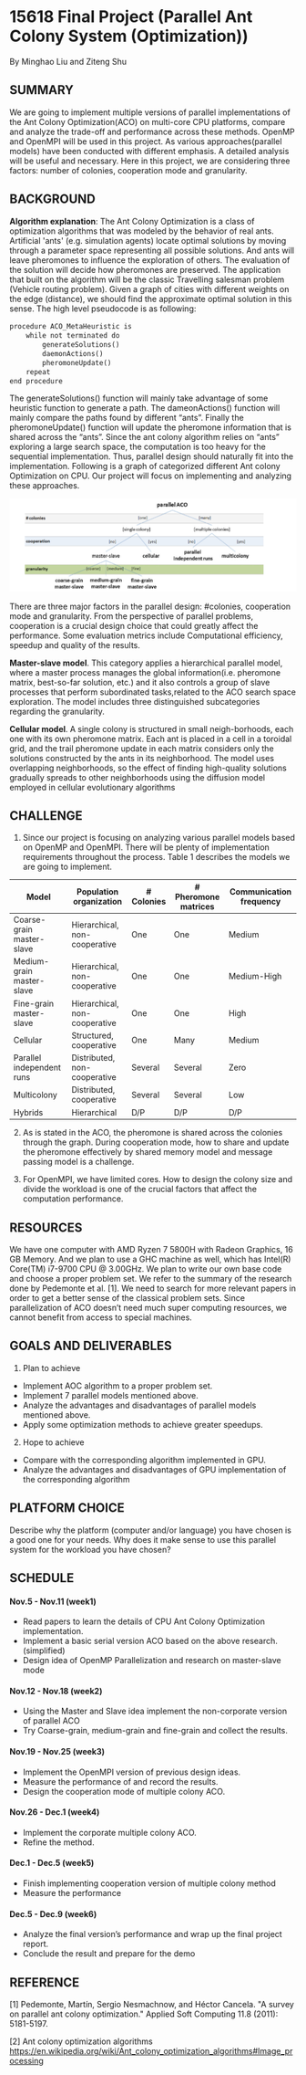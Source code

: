 # 15618 Final Project (Parallel Ant Colony System (Optimization))

By Minghao Liu and Ziteng Shu

## SUMMARY

We are going to implement multiple versions of parallel implementations of the Ant Colony Optimization(ACO) on multi-core CPU platforms, compare and analyze the trade-off and performance across these methods. OpenMP and OpenMPI will be used in this project.
As various approaches(parallel models) have been conducted with different emphasis.
A detailed analysis will be useful and necessary. Here in this project, we are considering three factors: number of colonies, cooperation mode and granularity.



## BACKGROUND

**Algorithm explanation**:
The Ant Colony Optimization is a class of optimization algorithms that was modeled by the behavior of real ants.  Artificial 'ants' (e.g. simulation agents) locate optimal solutions by moving through a parameter space representing all possible solutions. And ants will leave pheromones to influence the exploration of others. The evaluation of the solution will decide how pheromones are preserved. The application that built on the algorithm will be the classic Travelling salesman problem (Vehicle routing problem). Given a graph of cities with different weights on the edge (distance), we should find the approximate optimal solution in this sense. The high level pseudocode is as following:

```
procedure ACO_MetaHeuristic is
    while not terminated do
        generateSolutions()
        daemonActions()
        pheromoneUpdate()
    repeat
end procedure
```
The generateSolutions() function will mainly take advantage of some heuristic function to generate a path. The dameonActions() function will mainly compare the paths found by different “ants”. Finally the pheromoneUpdate() function will update the pheromone information that is shared across the “ants”.  Since the ant colony algorithm relies on “ants” exploring a large search space, the computation is too heavy for the sequential implementation. Thus, parallel design should naturally fit into the implementation. Following is a graph of categorized different Ant colony Optimization on CPU. Our project will focus on implementing and analyzing these approaches.

![A hierarchical view of parallel approaches](https://github.com/Tommliu/Parallel-Ant-Colony-System/blob/gh-pages/Hierarchy_Parallel_ACO%20.png)

There are three major factors in the parallel design: #colonies, cooperation mode and granularity. From the perspective of parallel problems, cooperation is a crucial design choice that could greatly affect the performance. Some evaluation metrics include Computational efficiency, speedup and quality of the results.

**Master-slave model**. This category applies a hierarchical parallel model, where a master process manages the global information(i.e. pheromone matrix, best-so-far solution, etc.) and it also controls a group of slave processes that perform subordinated tasks,related to the ACO search space exploration. The model includes three distinguished subcategories regarding the granularity.

**Cellular model**. A single colony is structured in small neigh-borhoods, each one with its own pheromone matrix. Each ant is placed in a cell in a toroidal grid, and the trail pheromone update in each matrix considers only the solutions constructed by the ants in its neighborhood. The model uses overlapping neighborhoods, so the effect of finding high-quality solutions gradually spreads to other neighborhoods using the diffusion model employed in cellular evolutionary algorithms

## CHALLENGE 

1.  Since our project is focusing on analyzing various parallel models based on OpenMP and OpenMPI. There will be plenty of implementation requirements throughout the process. Table 1 describes the models we are going to implement.

| Model                     | Population organization       | \# Colonies | \# Pheromone matrices | Communication frequency |
| ------------------------- | ----------------------------- | ----------- | --------------------- | ----------------------- |
| Coarse-grain master-slave | Hierarchical, non-cooperative | One         | One                   | Medium                  |
| Medium-grain master-slave | Hierarchical, non-cooperative | One         | One                   | Medium-High             |
| Fine-grain master-slave   | Hierarchical, non-cooperative | One         | One                   | High                    |
| Cellular                  | Structured, cooperative       | One         | Many                  | Medium                  |
| Parallel independent runs | Distributed, non-cooperative  | Several     | Several               | Zero                    |
| Multicolony               | Distributed, cooperative      | Several     | Several               | Low                     |
| Hybrids                   | Hierarchical                  | D/P         | D/P                   | D/P                     |

2.  As is stated in the ACO, the pheromone is shared across the colonies through the graph. During cooperation mode, how to share and update the pheromone effectively by shared memory model and message passing model is a challenge.

3. For OpenMPI, we have limited cores. How to design the colony size and divide the workload is one of the crucial factors that affect the computation performance.

## RESOURCES

We have one computer with AMD Ryzen 7 5800H with Radeon Graphics, 16 GB Memory. And we plan to use a GHC machine as well, which has Intel(R) Core(TM) i7-9700 CPU @ 3.00GHz.
We plan to write our own base code and choose a proper problem set. We refer to the summary of the research done by Pedemonte et al. [1]. We need to search for more relevant papers in order to get a better sense of the classical problem sets. Since parallelization of ACO doesn’t need much super computing resources, we cannot benefit from access to special machines.

## GOALS AND DELIVERABLES

1. Plan to achieve

* Implement AOC algorithm to a proper problem set.
* Implement 7 parallel models mentioned above.
* Analyze the advantages and disadvantages of parallel models mentioned above.
* Apply some optimization methods to achieve greater speedups.

2. Hope to achieve 
* Compare with the corresponding algorithm implemented in GPU.
* Analyze the advantages and disadvantages of GPU implementation of the corresponding algorithm

## PLATFORM CHOICE
Describe why the platform (computer and/or language) you have
chosen is a good one for your needs. Why does it make sense to use this parallel system
for the workload you have chosen?

## SCHEDULE

#### Nov.5 - Nov.11 (week1)
* Read papers to learn the details of CPU Ant Colony Optimization implementation.
* Implement a basic serial version ACO based on the above research. (simplified)
* Design idea of OpenMP Parallelization and research on master-slave mode

#### Nov.12 - Nov.18 (week2)
* Using the Master and Slave idea implement the non-corporate version of parallel ACO
* Try Coarse-grain, medium-grain and fine-grain and collect the results.
 
#### Nov.19 - Nov.25 (week3)
* Implement the OpenMPI version of previous design ideas.
* Measure the performance of and record the results.
* Design the cooperation mode of multiple colony ACO.

#### Nov.26 - Dec.1 (week4)
* Implement the corporate multiple colony ACO.
* Refine the method.

#### Dec.1 - Dec.5 (week5)
* Finish implementing cooperation version of multiple colony method
* Measure the performance

#### Dec.5 - Dec.9 (week6)
* Analyze the final version’s performance and wrap up the final project report.
* Conclude the result and prepare for the demo

## REFERENCE
[1] Pedemonte, Martín, Sergio Nesmachnow, and Héctor Cancela. "A survey on parallel ant colony optimization." Applied Soft Computing 11.8 (2011): 5181-5197.

[2] Ant colony optimization algorithms https://en.wikipedia.org/wiki/Ant_colony_optimization_algorithms#Image_processing
